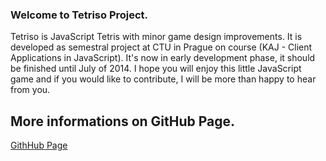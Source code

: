 ### Welcome to Tetriso Project.
Tetriso is JavaScript Tetris with minor game design improvements. It is developed as semestral project at CTU in Prague on course (KAJ - Client Applications in JavaScript).  It's now in early development phase, it should be finished until July of 2014. I hope you will enjoy this little JavaScript game and if you would like to contribute, I will be more than happy to hear from you.

## More informations on GitHub Page.

[GithHub Page](http://koprivajakub.github.io/Tetriso/)
